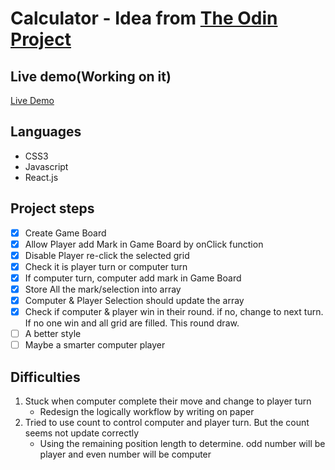 # Calculator - Idea from [The Odin Project](https://www.theodinproject.com/paths/full-stack-javascript/courses/javascript/lessons/tic-tac-toe)


## Live demo(Working on it)
[Live Demo](https://hychanbn1009.github.io/The_Odin_Project-tic-tac-toe/)

## Languages
- CSS3
- Javascript
- React.js

## Project steps
- [x] Create Game Board
- [X] Allow Player add Mark in Game Board by onClick function
- [X] Disable Player re-click the selected grid
- [X] Check it is player turn or computer turn
- [X] If computer turn, computer add mark in Game Board
- [X] Store All the mark/selection into array
- [X] Computer & Player Selection should update the array
- [X] Check if computer & player win in their round. if no, change to next turn. If no one win and all grid are filled. This round draw.
- [ ] A better style
- [ ] Maybe a smarter computer player

## Difficulties
1. Stuck when computer complete their move and change to player turn
    - Redesign the logically workflow by writing on paper
2. Tried to use count to control computer and player turn. But the count seems not update correctly
    - Using the remaining position length to determine. odd number will be player and even number will be computer

    